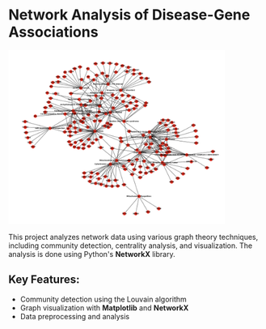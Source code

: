 # Network Analysis of Disease-Gene Associations

<img src="https://github.com/vertebrategenomics/networks/blob/0d19c6dce3db809d2e4e7ed3ae04c0e6f96e5114/community_14.jpg" alt="Network Graph" width="85%" />

This project analyzes network data using various graph theory techniques, including community detection, centrality analysis, and visualization. The analysis is done using Python's **NetworkX** library.

## Key Features:
- Community detection using the Louvain algorithm
- Graph visualization with **Matplotlib** and **NetworkX**
- Data preprocessing and analysis



